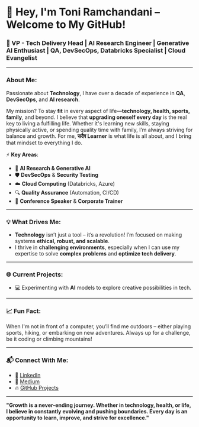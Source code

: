 # 👋 Hey, I'm **Toni Ramchandani** – Welcome to My GitHub!

### 🚀 VP - Tech Delivery Head | AI Research Engineer | Generative AI Enthusiast | QA, DevSecOps, Databricks Specialist | Cloud Evangelist

---

### About Me:

Passionate about **Technology**, I have over a decade of experience in **QA**, **DevSecOps**, and **AI research**. 

My mission? To stay **fit** in every aspect of life—**technology, health, sports, family**, and beyond. I believe that **upgrading oneself every day** is the real key to living a fulfilling life. Whether it's learning new skills, staying physically active, or spending quality time with family, I’m always striving for balance and growth. For me, **सदैव Learner** is what life is all about, and I bring that mindset to everything I do.


⚡ **Key Areas**:
- 🧠 **AI Research & Generative AI**
- 🛡️ **DevSecOps** & **Security Testing**
- ☁️ **Cloud Computing** (Databricks, Azure)
- 🔍 **Quality Assurance** (Automation, CI/CD)
- 🎤 **Conference Speaker** & **Corporate Trainer**

---

### 💡 What Drives Me:
- **Technology** isn’t just a tool – it’s a revolution! I’m focused on making systems **ethical, robust, and scalable**.
- I thrive in **challenging environments**, especially when I can use my expertise to solve **complex problems** and **optimize tech delivery**.

---

### 🌐 Current Projects:
- 💻 Experimenting with **AI** models to explore creative possibilities in tech.

---

### 📈 Fun Fact: 
When I'm not in front of a computer, you’ll find me outdoors – either playing sports, hiking, or embarking on new adventures. Always up for a challenge, be it coding or climbing mountains!

---

### 📬 Connect With Me:

- 💼 [LinkedIn](https://www.linkedin.com/in/toni-ramchandani)
- 📝 [Medium](https://toniramchandani.medium.com)
- 🔥 [GitHub Projects](https://github.com/toniramchandani1)

---

**"Growth is a never-ending journey. Whether in technology, health, or life, I believe in constantly evolving and pushing boundaries. Every day is an opportunity to learn, improve, and strive for excellence."**
